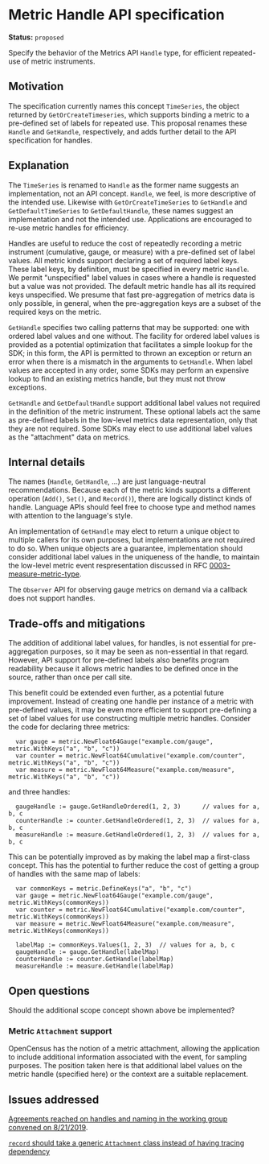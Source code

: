 # Metric Handle API specification

**Status:** `proposed`

Specify the behavior of the Metrics API `Handle` type, for efficient repeated-use of metric instruments.

## Motivation

The specification currently names this concept `TimeSeries`, the object returned by `GetOrCreateTimeseries`, which supports binding a metric to a pre-defined set of labels for repeated use.  This proposal renames these `Handle` and `GetHandle`, respectively, and adds further detail to the API specification for handles.  

## Explanation

The `TimeSeries` is renamed to `Handle` as the former name suggests an implementation, not an API concept. `Handle`, we feel, is more descriptive of the intended use.  Likewise with `GetOrCreateTimeSeries` to `GetHandle` and `GetDefaultTimeSeries` to `GetDefaultHandle`, these names suggest an implementation and not the intended use.	Applications are encouraged to re-use metric handles for efficiency.

Handles are useful to reduce the cost of repeatedly recording a metric instrument (cumulative, gauge, or measure) with a pre-defined set of label values.  All metric kinds support declaring a set of required label keys.  These label keys, by definition, must be specified in every metric `Handle`.  We permit "unspecified" label values in cases where a handle is requested but a value was not provided.  The default metric handle has all its required keys unspecified.  We presume that fast pre-aggregation of metrics data is only possible, in general, when the pre-aggregation keys are a subset of the required keys on the metric.

`GetHandle` specifies two calling patterns that may be supported: one with ordered label values and one without.  The facility for ordered label values is provided as a potential optimization that facilitates a simple lookup for the SDK; in this form, the API is permitted to thrown an exception or return an error when there is a mismatch in the arguments to `GetHandle`.  When label values are accepted in any order, some SDKs may perform an expensive lookup to find an existing metrics handle, but they must not throw exceptions.

`GetHandle` and `GetDefaultHandle` support additional label values not required in the definition of the metric instrument.  These optional labels act the same as pre-defined labels in the low-level metrics data representation, only that they are not required.  Some SDKs may elect to use additional label values as the "attachment" data on metrics.

## Internal details

The names (`Handle`, `GetHandle`, ...) are just language-neutral recommendations.  Because each of the metric kinds supports a different operation (`Add()`, `Set()`, and `Record()`), there are logically distinct kinds of handle.  Language APIs should feel free to choose type and method names with attention to the language's style.

An implementation of `GetHandle` may elect to return a unique object to multiple callers for its own purposes, but implementations are not required to do so.  When unique objects are a guarantee, implementation should consider additional label values in the uniqueness of the handle, to maintain the low-level metric event respresentation discussed in RFC [0003-measure-metric-type](./0003-measure-metric-tuype.md).

The `Observer` API for observing gauge metrics on demand via a callback does not support handles.

## Trade-offs and mitigations

The addition of additional label values, for handles, is not essential for pre-aggregation purposes, so it may be seen as non-essential in that regard.  However, API support for pre-defined labels also benefits program readability because it allows metric handles to be defined once in the source, rather than once per call site.

This benefit could be extended even further, as a potential future improvement. Instead of creating one handle per instance of a metric with pre-defined values, it may be even more efficient to support pre-defining a set of label values for use constructing multiple metric handles.  Consider the code for declaring three metrics:

```
  var gauge = metric.NewFloat64Gauge("example.com/gauge", metric.WithKeys("a", "b", "c"))
  var counter = metric.NewFloat64Cumulative("example.com/counter", metric.WithKeys("a", "b", "c"))
  var measure = metric.NewFloat64Measure("example.com/measure", metric.WithKeys("a", "b", "c"))
```

and three handles:

```
  gaugeHandle := gauge.GetHandleOrdered(1, 2, 3)      // values for a, b, c
  counterHandle := counter.GetHandleOrdered(1, 2, 3)  // values for a, b, c
  measureHandle := measure.GetHandleOrdered(1, 2, 3)  // values for a, b, c
```

This can be potentially improved as by making the label map a first-class concept.  This has the potential to further reduce the cost of getting a group of handles with the same map of labels:

```
  var commonKeys = metric.DefineKeys("a", "b", "c")
  var gauge = metric.NewFloat64Gauge("example.com/gauge", metric.WithKeys(commonKeys))
  var counter = metric.NewFloat64Cumulative("example.com/counter", metric.WithKeys(commonKeys))
  var measure = metric.NewFloat64Measure("example.com/measure", metric.WithKeys(commonKeys))

  labelMap := commonKeys.Values(1, 2, 3)  // values for a, b, c
  gaugeHandle := gauge.GetHandle(labelMap)
  counterHandle := counter.GetHandle(labelMap)
  measureHandle := measure.GetHandle(labelMap)
```

## Open questions

Should the additional scope concept shown above be implemented?

### Metric `Attachment` support

OpenCensus has the notion of a metric attachment, allowing the application to include additional information associated with the event, for sampling purposes.  The position taken here is that additional label values on the metric handle (specified here) or the context are a suitable replacement.

## Issues addressed

[Agreements reached on handles and naming in the working group convened on 8/21/2019](https://docs.google.com/document/d/1d0afxe3J6bQT-I6UbRXeIYNcTIyBQv4axfjKF4yvAPA/edit#).

[`record` should take a generic `Attachment` class instead of having tracing dependency](https://github.com/open-telemetry/opentelemetry-specification/issues/144)

